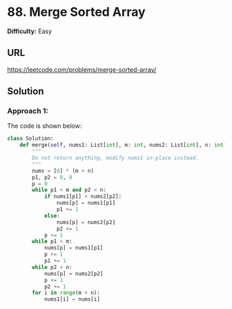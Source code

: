 # 88. Merge Sorted Array

**Difficulty:** Easy

## URL

https://leetcode.com/problems/merge-sorted-array/

## Solution

### Approach 1:

The code is shown below:

```python
class Solution:
    def merge(self, nums1: List[int], m: int, nums2: List[int], n: int) -> None:
        """
        Do not return anything, modify nums1 in-place instead.
        """
        nums = [0] * (m + n)
        p1, p2 = 0, 0
        p = 0
        while p1 < m and p2 < n:
            if nums1[p1] < nums2[p2]:
                nums[p] = nums1[p1]
                p1 += 1
            else:
                nums[p] = nums2[p2]
                p2 += 1
            p += 1
        while p1 < m:
            nums[p] = nums1[p1]
            p += 1
            p1 += 1
        while p2 < n:
            nums[p] = nums2[p2]
            p += 1
            p2 += 1
        for i in range(m + n):
            nums1[i] = nums[i]
```
